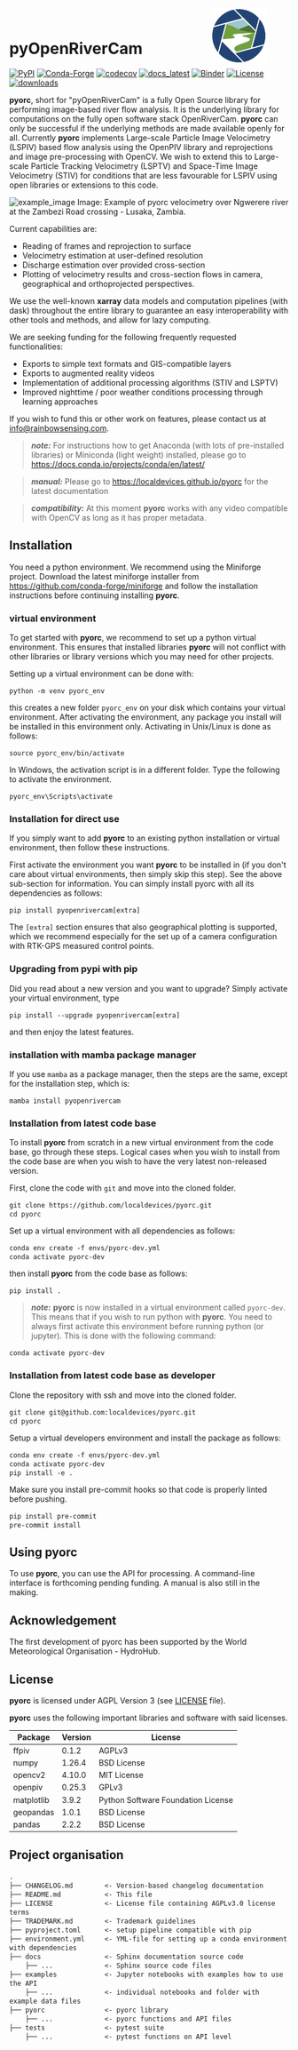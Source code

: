 <figure>
    <img src="https://raw.githubusercontent.com/localdevices/pyorc/main/docs/_static/orc_logo_color.svg"
width=100 align="right">
</figure>
<br>

# pyOpenRiverCam

[![PyPI](https://badge.fury.io/py/pyopenrivercam.svg)](https://pypi.org/project/pyopenrivercam)
[![Conda-Forge](https://anaconda.org/conda-forge/pyopenrivercam/badges/version.svg)](https://anaconda.org/conda-forge/pyopenrivercam)
[![codecov](https://codecov.io/gh/localdevices/pyorc/branch/main/graph/badge.svg?token=0740LBNK6J)](https://codecov.io/gh/localdevices/pyorc)
[![docs_latest](https://img.shields.io/badge/docs-latest-brightgreen.svg)](https://localdevices.github.io/pyorc/latest)
[![Binder](https://mybinder.org/badge_logo.svg)](https://mybinder.org/v2/gh/localdevices/pyorc.git/main?labpath=examples)
[![License](https://img.shields.io/github/license/localdevices/pyorc?style=flat)](https://github.com/localdevices/pyorc/blob/main/LICENSE)
[![downloads](https://img.shields.io/pypi/dm/pyopenrivercam)](https://pypi.org/project/pyopenrivercam/)

**pyorc**, short for "pyOpenRiverCam" is a fully Open Source library for performing image-based river flow analysis. It is the underlying library for
computations on the fully open software stack OpenRiverCam. **pyorc** can only be successful if the underlying methods
are made available openly for all. Currently **pyorc** implements Large-scale Particle Image Velocimetry (LSPIV) based
flow analysis using the OpenPIV library and reprojections and image pre-processing with OpenCV. We wish to extend this
to Large-scale Particle Tracking Velocimetry (LSPTV) and Space-Time Image Velocimetry (STIV) for conditions that are less favourable for LSPIV using open
libraries or extensions to this code.

![example_image](https://raw.githubusercontent.com/localdevices/pyorc/main/docs/ngwerere.jpg)
Image: Example of pyorc velocimetry over Ngwerere river at the Zambezi Road crossing - Lusaka, Zambia.

Current capabilities are:
* Reading of frames and reprojection to surface
* Velocimetry estimation at user-defined resolution
* Discharge estimation over provided cross-section
* Plotting of velocimetry results and cross-section flows in camera, geographical and orthoprojected perspectives.

We use the well-known **xarray** data models and computation pipelines (with dask) throughout the entire library to
guarantee an easy interoperability with other tools and methods, and allow for lazy computing.

We are seeking funding for the following frequently requested functionalities:
* Exports to simple text formats and GIS-compatible layers
* Exports to augmented reality videos
* Implementation of additional processing algorithms (STIV and LSPTV)
* Improved nighttime / poor weather conditions processing through learning approaches

If you wish to fund this or other work on features, please contact us at info@rainbowsensing.com.

> **_note:_**  For instructions how to get Anaconda (with lots of pre-installed libraries) or Miniconda (light weight) installed, please go to https://docs.conda.io/projects/conda/en/latest/

> **_manual:_** Please go to https://localdevices.github.io/pyorc for the latest documentation

> **_compatibility:_** At this moment **pyorc** works with any video compatible with OpenCV as long as it has proper metadata.

## Installation
You need a python environment. We recommend using the Miniforge project. Download
the latest miniforge installer from https://github.com/conda-forge/miniforge and follow the installation instructions
before continuing installing **pyorc**.

### virtual environment
To get started with **pyorc**, we recommend to set up a python virtual environment. This ensures that installed libraries
**pyorc** will not conflict with other libraries or library versions which you may need for other projects.

Setting up a virtual environment can be done with:
```shell
python -m venv pyorc_env
```
this creates a new folder `pyorc_env` on your disk which contains your virtual environment.
After activating the environment, any package you install will be installed in this environment only.
Activating in Unix/Linux is done as follows:

```shell
source pyorc_env/bin/activate
```
In Windows, the activation script is in a different folder. Type the following to activate the environment.
```shell
pyorc_env\Scripts\activate
```

### Installation for direct use

If you simply want to add **pyorc** to an existing python installation or virtual environment, then follow these
instructions.

First activate the environment you want **pyorc** to be installed in (if you don't care about virtual environments, then
simply skip this step). See the above sub-section for information. You can simply install pyorc with all its
dependencies as follows:

```shell
pip install pyopenrivercam[extra]
```
The `[extra]` section ensures that also geographical plotting is supported, which we recommend especially for the
set up of a camera configuration with RTK-GPS measured control points.

### Upgrading from pypi with pip

Did you read about a new version and you want to upgrade? Simply activate your virtual environment, type

```shell
pip install --upgrade pyopenrivercam[extra]
```

and then enjoy the latest features.

### installation with mamba package manager

If you use `mamba` as a package manager, then the steps are the same, except for the installation step, which is:

```shell
mamba install pyopenrivercam
```

### Installation from latest code base

To install **pyorc** from scratch in a new virtual environment from the code base, go through these steps. Logical cases
when you wish to install from the code base are when you wish to have the very latest non-released version.

First, clone the code with `git` and move into the cloned folder.

```
git clone https://github.com/localdevices/pyorc.git
cd pyorc
```

Set up a virtual environment with all dependencies as follows:
```
conda env create -f envs/pyorc-dev.yml
conda activate pyorc-dev
```
then install **pyorc** from the code base as follows:
```
pip install .
```
> **_note:_** **pyorc** is now installed in a virtual environment called `pyorc-dev`. This means that if you wish to run
python with **pyorc**. You need to always first activate this environment before running python (or jupyter). This is
done with the following command:
```
conda activate pyorc-dev
```
### Installation from latest code base as developer

Clone the repository with ssh and move into the cloned folder.

```
git clone git@github.com:localdevices/pyorc.git
cd pyorc
```

Setup a virtual developers environment and install the package as follows:
```
conda env create -f envs/pyorc-dev.yml
conda activate pyorc-dev
pip install -e .
```

Make sure you install pre-commit hooks so that code is properly linted before pushing.
```
pip install pre-commit
pre-commit install
```

## Using pyorc
To use **pyorc**, you can use the API for processing. A command-line interface is forthcoming pending funding.
A manual is also still in the making.

## Acknowledgement
The first development of pyorc has been supported by the World Meteorological Organisation - HydroHub.

## License
**pyorc** is licensed under AGPL Version 3 (see [LICENSE](./LICENSE) file).

**pyorc** uses the following important libraries and software with said licenses.

| Package    | Version | License                            |
|------------|---------|------------------------------------|
| ffpiv      | 0.1.2   | AGPLv3                             |
| numpy      | 1.26.4  | BSD License                        |
| opencv2    | 4.10.0  | MIT License                        |
| openpiv    | 0.25.3  | GPLv3                              |
| matplotlib | 3.9.2   | Python Software Foundation License |
| geopandas  | 1.0.1   | BSD License                        |
| pandas     | 2.2.2   | BSD License                        |

Project organisation
--------------------

    .
    ├── CHANGELOG.md        <- Version-based changelog documentation
    ├── README.md           <- This file
    ├── LICENSE             <- License file containing AGPLv3.0 license terms
    ├── TRADEMARK.md        <- Trademark guidelines
    ├── pyproject.toml      <- setup pipeline compatible with pip
    ├── environment.yml     <- YML-file for setting up a conda environment with dependencies
    ├── docs                <- Sphinx documentation source code
        ├── ...             <- Sphinx source code files
    ├── examples            <- Jupyter notebooks with examples how to use the API
        ├── ...             <- individual notebooks and folder with example data files
    ├── pyorc               <- pyorc library
        ├── ...             <- pyorc functions and API files
    ├── tests               <- pytest suite
        ├── ...             <- pytest functions on API level
